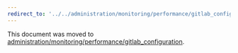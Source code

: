 ```yaml
---
redirect_to: '../../administration/monitoring/performance/gitlab_configuration.md'
---
```


This document was moved to [administration/monitoring/performance/gitlab_configuration](../../administration/monitoring/performance/gitlab_configuration.md).
